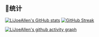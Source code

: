 
## 🚀统计

[![LiJoeAllen's GitHub stats](https://github-readme-stats.vercel.app/api?username=LiJoeAllen&show_icons=true)](https://github.com/LiJoeAllen/) [![GitHub Streak](https://github-readme-streak-stats.herokuapp.com?user=LiJoeAllen&locale=zh)](https://git.io/streak-stats)

[![LiJoeAllen's github activity graph](https://activity-graph.herokuapp.com/graph?username=LiJoeAllen&bg_color=ffffff&color=5194F0&line=5194F0&point=5194F0&area_color=D5E5FA&area=true&hide_border=true)](https://github.com/LiJoeAllen)
